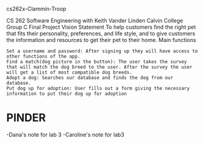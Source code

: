 cs262x-Clammin-Troop

CS 262 Software Engineering with Keith Vander Linden Calvin College Group C Final Project
Vision Statement
To help customers find the right pet that fits their personality, preferences, and life style, and to give customers the information and resources to get their pet to their home.
Main functions

    Set a username and password: After signing up they will have access to other functions of the app.
    Find a match(dog picture in the button): The user takes the survey that will match the dog breed to the user. After the survey the user will get a list of most compatible dog breeds.
    Adopt a dog: Searches our database and finds the dog from our database.
    Put dog up for adoption: User fills out a form giving the necessary information to put their dog up for adoption
# PINDER
-Dana's note for lab 3
-Caroline's note for lab3
